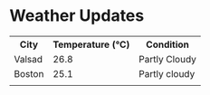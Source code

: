 # Weather Updates

<!-- WEATHER-UPDATE-START -->
<table><tr><th>City</th><th>Temperature (°C)</th><th>Condition</th></tr><tr><td>Valsad</td><td>26.8</td><td>Partly Cloudy</td></tr><tr><td>Boston</td><td>25.1</td><td>Partly cloudy</td></tr><tr><td></td><td></td><td></td></tr></table>
<!-- WEATHER-UPDATE-END -->
